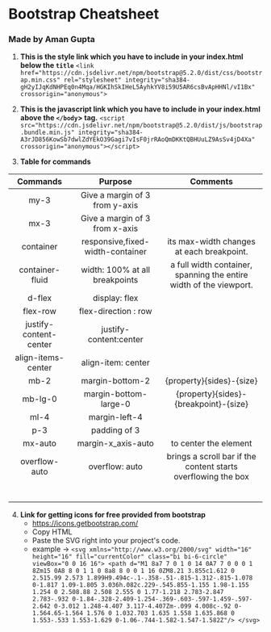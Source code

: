 # Bootstrap Cheatsheet

### Made by Aman Gupta

1. **This is the style link which you have to include in your index.html below the `title`**
    `<link href="https://cdn.jsdelivr.net/npm/bootstrap@5.2.0/dist/css/bootstrap.min.css" rel="stylesheet" integrity="sha384-gH2yIJqKdNHPEq0n4Mqa/HGKIhSkIHeL5AyhkYV8i59U5AR6csBvApHHNl/vI1Bx" crossorigin="anonymous">`

2. **This is the javascript link which you have to include in your index.html above the `</body`> tag.**
    `<script src="https://cdn.jsdelivr.net/npm/bootstrap@5.2.0/dist/js/bootstrap.bundle.min.js" integrity="sha384-A3rJD856KowSb7dwlZdYEkO39Gagi7vIsF0jrRAoQmDKKtQBHUuLZ9AsSv4jD4Xa" crossorigin="anonymous"></script>`

3. **Table for commands**

|      **Commands**      |            **Purpose**           |                            **Comments**                            |
|:----------------------:|:--------------------------------:|:------------------------------------------------------------------:|
| my-3                   | Give a margin of 3 from y-axis   |                                                                    |
| mx-3                   | Give a margin of 3 from x-axis   |                                                                    |
| container              | responsive,fixed-width-container | its max-width changes at each breakpoint.                          |
| container-fluid        | width: 100% at all breakpoints   | a full width container, spanning the entire width of the viewport. |
| d-flex                 | display: flex                    |                                                                    |
| flex-row               | flex-direction : row             |                                                                    |
| justify-content-center | justify-content:center           |                                                                    |
| align-items-center     | align-item: center               |                                                                    |
| mb-2                   | margin-bottom-2                  | {property}{sides}-{size}                                           |
| mb-lg-0                | margin-bottom-large-0            | {property}{sides}-{breakpoint}-{size}                              |
| ml-4                   | margin-left-4                    |                                                                    |
| p-3                    | padding of 3                     |                                                                    |
| mx-auto                | margin-x_axis-auto               | to center the element                                              |
| overflow-auto          | overflow: auto                   | brings a scroll bar if the content starts overflowing the box      |
|                        |                                  |                                                                    |
|                        |                                  |                                                                    |
|                        |                                  |                                                                    |
|                        |                                  |                                                                    |
|                        |                                  |                                                                    |
|                        |                                  |                                                                    |

4. **Link for getting icons for free provided from bootstrap**
    - https://icons.getbootstrap.com/
    - Copy HTML
    - Paste the SVG right into your project's code.
    - example -> `<svg xmlns="http://www.w3.org/2000/svg" width="16" height="16" fill="currentColor" class="bi bi-6-circle" viewBox="0 0 16 16">
                <path d="M1 8a7 7 0 1 0 14 0A7 7 0 0 0 1 8Zm15 0A8 8 0 1 1 0 8a8 8 0 0 1 16 0ZM8.21 3.855c1.612 0 2.515.99 2.573 1.899H9.494c-.1-.358-.51-.815-1.312-.815-1.078 0-1.817 1.09-1.805 3.036h.082c.229-.545.855-1.155 1.98-1.155 1.254 0 2.508.88 2.508 2.555 0 1.77-1.218 2.783-2.847 2.783-.932 0-1.84-.328-2.409-1.254-.369-.603-.597-1.459-.597-2.642 0-3.012 1.248-4.407 3.117-4.407Zm-.099 4.008c-.92 0-1.564.65-1.564 1.576 0 1.032.703 1.635 1.558 1.635.868 0 1.553-.533 1.553-1.629 0-1.06-.744-1.582-1.547-1.582Z"/>
                </svg>`